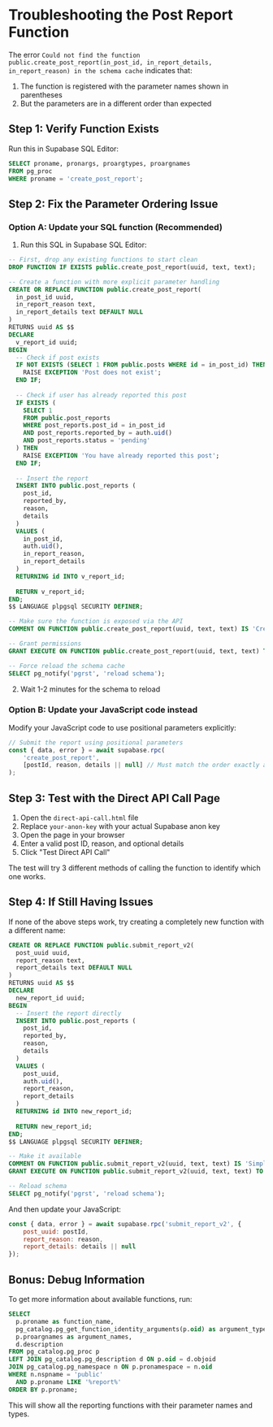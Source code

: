 # Troubleshooting the Post Report Function

The error `Could not find the function public.create_post_report(in_post_id, in_report_details, in_report_reason) in the schema cache` indicates that:

1. The function is registered with the parameter names shown in parentheses
2. But the parameters are in a different order than expected

## Step 1: Verify Function Exists

Run this in Supabase SQL Editor:

```sql
SELECT proname, pronargs, proargtypes, proargnames
FROM pg_proc 
WHERE proname = 'create_post_report';
```

## Step 2: Fix the Parameter Ordering Issue

### Option A: Update your SQL function (Recommended)

1. Run this SQL in Supabase SQL Editor:

```sql
-- First, drop any existing functions to start clean
DROP FUNCTION IF EXISTS public.create_post_report(uuid, text, text);

-- Create a function with more explicit parameter handling
CREATE OR REPLACE FUNCTION public.create_post_report(
  in_post_id uuid,
  in_report_reason text,
  in_report_details text DEFAULT NULL
)
RETURNS uuid AS $$
DECLARE
  v_report_id uuid;
BEGIN
  -- Check if post exists
  IF NOT EXISTS (SELECT 1 FROM public.posts WHERE id = in_post_id) THEN
    RAISE EXCEPTION 'Post does not exist';
  END IF;
  
  -- Check if user has already reported this post
  IF EXISTS (
    SELECT 1 
    FROM public.post_reports 
    WHERE post_reports.post_id = in_post_id 
    AND post_reports.reported_by = auth.uid()
    AND post_reports.status = 'pending'
  ) THEN
    RAISE EXCEPTION 'You have already reported this post';
  END IF;
  
  -- Insert the report
  INSERT INTO public.post_reports (
    post_id, 
    reported_by, 
    reason, 
    details
  )
  VALUES (
    in_post_id, 
    auth.uid(), 
    in_report_reason, 
    in_report_details
  )
  RETURNING id INTO v_report_id;
  
  RETURN v_report_id;
END;
$$ LANGUAGE plpgsql SECURITY DEFINER;

-- Make sure the function is exposed via the API
COMMENT ON FUNCTION public.create_post_report(uuid, text, text) IS 'Create a new report for a post';

-- Grant permissions
GRANT EXECUTE ON FUNCTION public.create_post_report(uuid, text, text) TO authenticated;

-- Force reload the schema cache
SELECT pg_notify('pgrst', 'reload schema');
```

2. Wait 1-2 minutes for the schema to reload

### Option B: Update your JavaScript code instead

Modify your JavaScript code to use positional parameters explicitly:

```javascript
// Submit the report using positional parameters
const { data, error } = await supabase.rpc(
    'create_post_report',
    [postId, reason, details || null] // Must match the order exactly as in the function
);
```

## Step 3: Test with the Direct API Call Page

1. Open the `direct-api-call.html` file
2. Replace `your-anon-key` with your actual Supabase anon key
3. Open the page in your browser
4. Enter a valid post ID, reason, and optional details
5. Click "Test Direct API Call"

The test will try 3 different methods of calling the function to identify which one works.

## Step 4: If Still Having Issues

If none of the above steps work, try creating a completely new function with a different name:

```sql
CREATE OR REPLACE FUNCTION public.submit_report_v2(
  post_uuid uuid,
  report_reason text,
  report_details text DEFAULT NULL
)
RETURNS uuid AS $$
DECLARE
  new_report_id uuid;
BEGIN
  -- Insert the report directly
  INSERT INTO public.post_reports (
    post_id, 
    reported_by, 
    reason, 
    details
  )
  VALUES (
    post_uuid, 
    auth.uid(), 
    report_reason, 
    report_details
  )
  RETURNING id INTO new_report_id;
  
  RETURN new_report_id;
END;
$$ LANGUAGE plpgsql SECURITY DEFINER;

-- Make it available
COMMENT ON FUNCTION public.submit_report_v2(uuid, text, text) IS 'Simple version of post report function';
GRANT EXECUTE ON FUNCTION public.submit_report_v2(uuid, text, text) TO authenticated;

-- Reload schema
SELECT pg_notify('pgrst', 'reload schema');
```

And then update your JavaScript:

```javascript
const { data, error } = await supabase.rpc('submit_report_v2', {
    post_uuid: postId,
    report_reason: reason,
    report_details: details || null
});
```

## Bonus: Debug Information

To get more information about available functions, run:

```sql
SELECT 
  p.proname as function_name,
  pg_catalog.pg_get_function_identity_arguments(p.oid) as argument_types,
  p.proargnames as argument_names,
  d.description
FROM pg_catalog.pg_proc p
LEFT JOIN pg_catalog.pg_description d ON p.oid = d.objoid
JOIN pg_catalog.pg_namespace n ON p.pronamespace = n.oid
WHERE n.nspname = 'public'
  AND p.proname LIKE '%report%'
ORDER BY p.proname;
```

This will show all the reporting functions with their parameter names and types. 